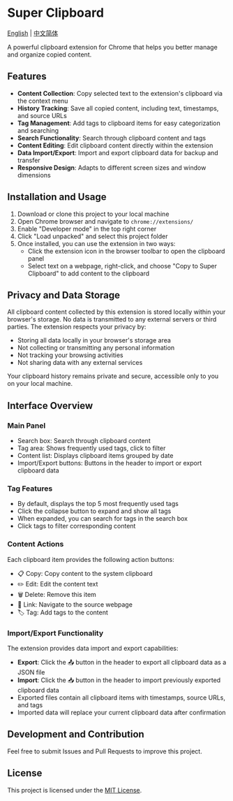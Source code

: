 # Super Clipboard

[English](README.md) | [中文简体](README_CN.md)

A powerful clipboard extension for Chrome that helps you better manage and organize copied content.

## Features

- **Content Collection**: Copy selected text to the extension's clipboard via the context menu
- **History Tracking**: Save all copied content, including text, timestamps, and source URLs
- **Tag Management**: Add tags to clipboard items for easy categorization and searching
- **Search Functionality**: Search through clipboard content and tags
- **Content Editing**: Edit clipboard content directly within the extension
- **Data Import/Export**: Import and export clipboard data for backup and transfer
- **Responsive Design**: Adapts to different screen sizes and window dimensions

## Installation and Usage

1. Download or clone this project to your local machine
2. Open Chrome browser and navigate to `chrome://extensions/`
3. Enable "Developer mode" in the top right corner
4. Click "Load unpacked" and select this project folder
5. Once installed, you can use the extension in two ways:
   - Click the extension icon in the browser toolbar to open the clipboard panel
   - Select text on a webpage, right-click, and choose "Copy to Super Clipboard" to add content to the clipboard

## Privacy and Data Storage

All clipboard content collected by this extension is stored locally within your browser's storage. No data is transmitted to any external servers or third parties. The extension respects your privacy by:

- Storing all data locally in your browser's storage area
- Not collecting or transmitting any personal information
- Not tracking your browsing activities
- Not sharing data with any external services

Your clipboard history remains private and secure, accessible only to you on your local machine.

## Interface Overview

### Main Panel
- Search box: Search through clipboard content
- Tag area: Shows frequently used tags, click to filter
- Content list: Displays clipboard items grouped by date
- Import/Export buttons: Buttons in the header to import or export clipboard data

### Tag Features
- By default, displays the top 5 most frequently used tags
- Click the collapse button to expand and show all tags
- When expanded, you can search for tags in the search box
- Click tags to filter corresponding content

### Content Actions
Each clipboard item provides the following action buttons:
- 📋 Copy: Copy content to the system clipboard
- ✏️ Edit: Edit the content text
- 🗑️ Delete: Remove this item
- 🔗 Link: Navigate to the source webpage
- 🏷️ Tag: Add tags to the content

### Import/Export Functionality
The extension provides data import and export capabilities:
- **Export**: Click the 📤 button in the header to export all clipboard data as a JSON file
- **Import**: Click the 📥 button in the header to import previously exported clipboard data
- Exported files contain all clipboard items with timestamps, source URLs, and tags
- Imported data will replace your current clipboard data after confirmation

## Development and Contribution

Feel free to submit Issues and Pull Requests to improve this project.

## License

This project is licensed under the [MIT License](LICENSE).